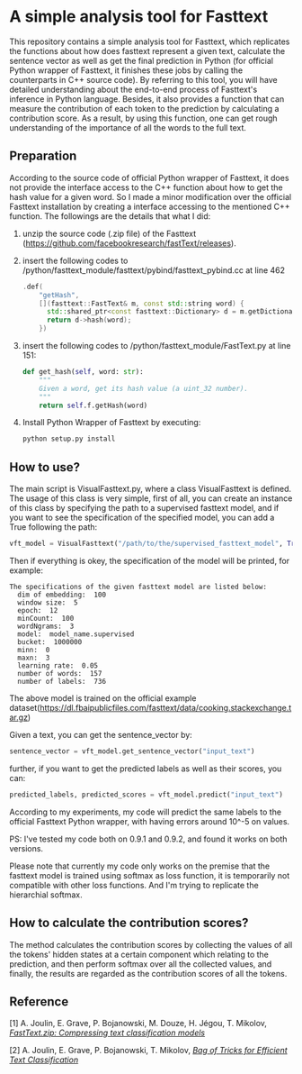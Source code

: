 # A simple analysis tool for Fasttext

This repository contains a simple analysis tool for Fasttext, which replicates the functions about how does fasttext represent a given text, calculate the sentence vector as well as get the final prediction in Python (for official Python wrapper of Fasttext, it finishes these jobs by calling the counterparts in C++ source code). By referring to this tool, you will have detailed understanding about the end-to-end process of Fasttext's inference in Python language. Besides, it also provides a function that can measure the contribution of each token to the prediction by calculating a contribution score. As a result, by using this function, one can get rough understanding of the importance of all the words to the full text.    

## Preparation

According to the source code of official Python wrapper of Fasttext, it does not provide the interface access to the C++ function about how to get the hash value for a given word. So I made a minor modification over the official Fasttext installation by creating a interface accessing to the mentioned C++ function. The followings are the details that what I did:  

1. unzip the source code (.zip file) of the Fasttext (https://github.com/facebookresearch/fastText/releases).

2. insert the following codes to /python/fasttext_module/fasttext/pybind/fasttext_pybind.cc at line 462
    ```c++
    .def(
        "getHash",
        [](fasttext::FastText& m, const std::string word) {
          std::shared_ptr<const fasttext::Dictionary> d = m.getDictionary();
          return d->hash(word);
        })
    ```
3. insert the following codes to /python/fasttext_module/FastText.py at line 151:
    ```python
    def get_hash(self, word: str):
        """
        Given a word, get its hash value (a uint_32 number).
        """
        return self.f.getHash(word)
    ```

4. Install Python Wrapper of Fasttext by executing:
    ```cmd
    python setup.py install
    ```

## How to use?

The main script is VisualFasttext.py, where a class VisualFasttext is defined. The usage of this class is very simple, first of all, you can create an instance of this class by specifying the path to a supervised fasttext model, and if you want to see the specification of the specified model, you can add a True following the path:

```python
vft_model = VisualFasttext("/path/to/the/supervised_fasttext_model", True) 
```



Then if everything is okey, the specification of the model will be printed, for example:
```
The specifications of the given fasttext model are listed below:
  dim of embedding:  100
  window size:  5
  epoch:  12
  minCount:  100
  wordNgrams:  3
  model:  model_name.supervised
  bucket:  1000000
  minn:  0
  maxn:  3
  learning rate:  0.05
  number of words:  157
  number of labels:  736
```

The above model is trained on the official example dataset(https://dl.fbaipublicfiles.com/fasttext/data/cooking.stackexchange.tar.gz)

Given a text, you can get the sentence_vector by:

```python
sentence_vector = vft_model.get_sentence_vector("input_text")
```



further, if you want to get the predicted labels as well as their scores, you can:

```Python
predicted_labels, predicted_scores = vft_model.predict("input_text")
```

According to my experiments, my code will predict the same labels to the official Fasttext Python wrapper, with having errors around 10^-5 on values.

PS: I've tested my code both on 0.9.1 and 0.9.2, and found it works on both versions.

Please note that currently my code only works on the premise that the fasttext model is trained using softmax as loss function, it is temporarily not compatible with other loss functions. And I'm trying to replicate the hierarchial softmax.

## How to calculate the contribution scores?

The method calculates the contribution scores by collecting the values of all the tokens' hidden states at a certain component which relating to the prediction, and then perform softmax over all the collected values, and finally, the results are regarded as the contribution scores of all the tokens.  

## Reference

[1] A. Joulin, E. Grave, P. Bojanowski, M. Douze, H. Jégou, T. Mikolov, [*FastText.zip: Compressing text classification models*](https://arxiv.org/abs/1612.03651)

[2] A. Joulin, E. Grave, P. Bojanowski, T. Mikolov, [*Bag of Tricks for Efficient Text Classification*](https://arxiv.org/abs/1607.01759)
